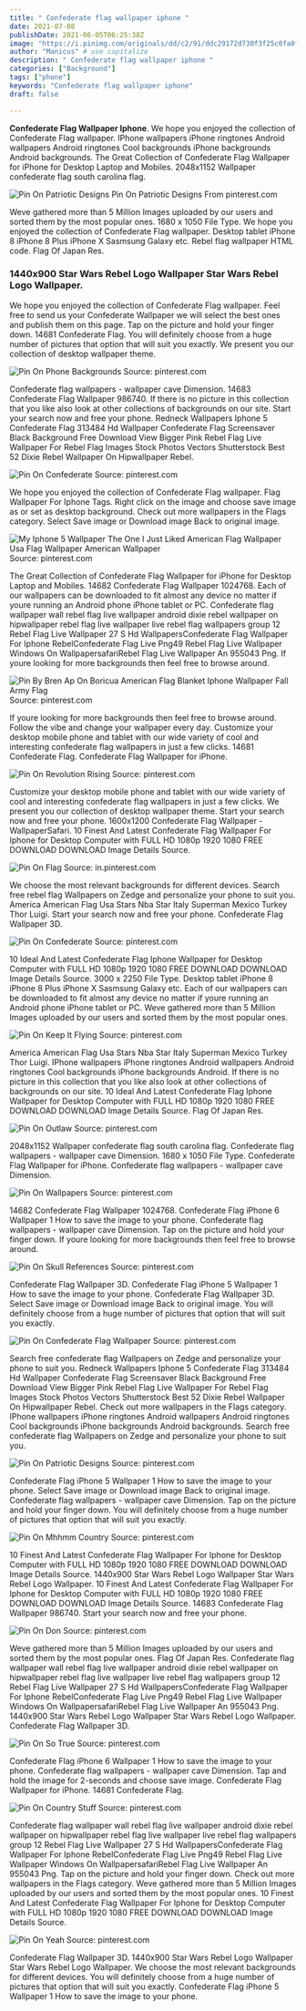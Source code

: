 ```yaml
---
title: " Confederate flag wallpaper iphone "
date: 2021-07-08
publishDate: 2021-06-05T06:25:38Z
image: "https://i.pinimg.com/originals/dd/c2/91/ddc29172d730f3f25c0fa0ffb4cf369e.jpg"
author: "Manicus" # use capitalize
description: " Confederate flag wallpaper iphone "
categories: ["Background"]
tags: ["phone"]
keywords: "Confederate flag wallpaper iphone"
draft: false

---
```



**Confederate Flag Wallpaper Iphone**. We hope you enjoyed the collection of Confederate Flag wallpaper. IPhone wallpapers iPhone ringtones Android wallpapers Android ringtones Cool backgrounds iPhone backgrounds Android backgrounds. The Great Collection of Confederate Flag Wallpaper for iPhone for Desktop Laptop and Mobiles. 2048x1152 Wallpaper confederate flag south carolina flag.

![Pin On Patriotic Designs](https://i.pinimg.com/originals/a6/c4/de/a6c4dedd0062df304474c9ed6b6a9494.jpg "Pin On Patriotic Designs")
Pin On Patriotic Designs From pinterest.com


Weve gathered more than 5 Million Images uploaded by our users and sorted them by the most popular ones. 1680 x 1050 File Type. We hope you enjoyed the collection of Confederate Flag wallpaper. Desktop tablet iPhone 8 iPhone 8 Plus iPhone X Sasmsung Galaxy etc. Rebel flag wallpaper HTML code. Flag Of Japan Res.

### 1440x900 Star Wars Rebel Logo Wallpaper Star Wars Rebel Logo Wallpaper.

We hope you enjoyed the collection of Confederate Flag wallpaper. Feel free to send us your Confederate Wallpaper we will select the best ones and publish them on this page. Tap on the picture and hold your finger down. 14681 Confederate Flag. You will definitely choose from a huge number of pictures that option that will suit you exactly. We present you our collection of desktop wallpaper theme.


![Pin On Phone Backgrounds](https://i.pinimg.com/originals/61/ef/41/61ef4102943eea7663896125f33330f2.png "Pin On Phone Backgrounds")
Source: pinterest.com

Confederate flag wallpapers - wallpaper cave Dimension. 14683 Confederate Flag Wallpaper 986740. If there is no picture in this collection that you like also look at other collections of backgrounds on our site. Start your search now and free your phone. Redneck Wallpapers Iphone 5 Confederate Flag 313484 Hd Wallpaper Confederate Flag Screensaver Black Background Free Download View Bigger Pink Rebel Flag Live Wallpaper For Rebel Flag Images Stock Photos Vectors Shutterstock Best 52 Dixie Rebel Wallpaper On Hipwallpaper Rebel.

![Pin On Confederate](https://i.pinimg.com/originals/9e/98/44/9e98445a82fa86cebb8b556a95093f38.png "Pin On Confederate")
Source: pinterest.com

We hope you enjoyed the collection of Confederate Flag wallpaper. Flag Wallpaper For Iphone Tags. Right click on the image and choose save image as or set as desktop background. Check out more wallpapers in the Flags category. Select Save image or Download image Back to original image.

![My Iphone 5 Wallpaper The One I Just Liked American Flag Wallpaper Usa Flag Wallpaper American Wallpaper](https://i.pinimg.com/originals/ab/f0/8f/abf08f2a08153ce83de219f18f85e2fc.jpg "My Iphone 5 Wallpaper The One I Just Liked American Flag Wallpaper Usa Flag Wallpaper American Wallpaper")
Source: pinterest.com

The Great Collection of Confederate Flag Wallpaper for iPhone for Desktop Laptop and Mobiles. 14682 Confederate Flag Wallpaper 1024768. Each of our wallpapers can be downloaded to fit almost any device no matter if youre running an Android phone iPhone tablet or PC. Confederate flag wallpaper wall rebel flag live wallpaper android dixie rebel wallpaper on hipwallpaper rebel flag live wallpaper live rebel flag wallpapers group 12 Rebel Flag Live Wallpaper 27 S Hd WallpapersConfederate Flag Wallpaper For Iphone RebelConfederate Flag Live Png49 Rebel Flag Live Wallpaper Windows On WallpapersafariRebel Flag Live Wallpaper An 955043 Png. If youre looking for more backgrounds then feel free to browse around.

![Pin By Bren Ap On Boricua American Flag Blanket Iphone Wallpaper Fall Army Flag](https://i.pinimg.com/originals/9d/91/a4/9d91a4fca0374533f62d65f79c399f23.jpg "Pin By Bren Ap On Boricua American Flag Blanket Iphone Wallpaper Fall Army Flag")
Source: pinterest.com

If youre looking for more backgrounds then feel free to browse around. Follow the vibe and change your wallpaper every day. Customize your desktop mobile phone and tablet with our wide variety of cool and interesting confederate flag wallpapers in just a few clicks. 14681 Confederate Flag. Confederate Flag Wallpaper for iPhone.

![Pin On Revolution Rising](https://i.pinimg.com/originals/32/64/ef/3264ef1690521d0f55557288f1e75b29.jpg "Pin On Revolution Rising")
Source: pinterest.com

Customize your desktop mobile phone and tablet with our wide variety of cool and interesting confederate flag wallpapers in just a few clicks. We present you our collection of desktop wallpaper theme. Start your search now and free your phone. 1600x1200 Confederate Flag Wallpaper - WallpaperSafari. 10 Finest And Latest Confederate Flag Wallpaper For Iphone for Desktop Computer with FULL HD 1080p 1920 1080 FREE DOWNLOAD DOWNLOAD Image Details Source.

![Pin On Flag](https://i.pinimg.com/originals/d7/c4/e4/d7c4e47b27be259b9b8a5456b0b3a5a8.jpg "Pin On Flag")
Source: in.pinterest.com

We choose the most relevant backgrounds for different devices. Search free rebel flag Wallpapers on Zedge and personalize your phone to suit you. America American Flag Usa Stars Nba Star Italy Superman Mexico Turkey Thor Luigi. Start your search now and free your phone. Confederate Flag Wallpaper 3D.

![Pin On Confederate](https://i.pinimg.com/originals/43/93/e6/4393e6bbcec1a1cf892722986c994717.jpg "Pin On Confederate")
Source: pinterest.com

10 Ideal And Latest Confederate Flag Iphone Wallpaper for Desktop Computer with FULL HD 1080p 1920 1080 FREE DOWNLOAD DOWNLOAD Image Details Source. 3000 x 2250 File Type. Desktop tablet iPhone 8 iPhone 8 Plus iPhone X Sasmsung Galaxy etc. Each of our wallpapers can be downloaded to fit almost any device no matter if youre running an Android phone iPhone tablet or PC. Weve gathered more than 5 Million Images uploaded by our users and sorted them by the most popular ones.

![Pin On Keep It Flying](https://i.pinimg.com/600x315/ac/f9/3a/acf93aadac1366dabd5cf16a7ca5d947.jpg "Pin On Keep It Flying")
Source: pinterest.com

America American Flag Usa Stars Nba Star Italy Superman Mexico Turkey Thor Luigi. IPhone wallpapers iPhone ringtones Android wallpapers Android ringtones Cool backgrounds iPhone backgrounds Android. If there is no picture in this collection that you like also look at other collections of backgrounds on our site. 10 Ideal And Latest Confederate Flag Iphone Wallpaper for Desktop Computer with FULL HD 1080p 1920 1080 FREE DOWNLOAD DOWNLOAD Image Details Source. Flag Of Japan Res.

![Pin On Outlaw](https://i.pinimg.com/originals/28/6c/d8/286cd8da2fc183aea3686a6f120ed41d.jpg "Pin On Outlaw")
Source: pinterest.com

2048x1152 Wallpaper confederate flag south carolina flag. Confederate flag wallpapers - wallpaper cave Dimension. 1680 x 1050 File Type. Confederate Flag Wallpaper for iPhone. Confederate flag wallpapers - wallpaper cave Dimension.

![Pin On Wallpapers](https://i.pinimg.com/originals/81/09/1c/81091c39994d3c96a30f7a6761a68a9b.jpg "Pin On Wallpapers")
Source: pinterest.com

14682 Confederate Flag Wallpaper 1024768. Confederate Flag iPhone 6 Wallpaper 1 How to save the image to your phone. Confederate flag wallpapers - wallpaper cave Dimension. Tap on the picture and hold your finger down. If youre looking for more backgrounds then feel free to browse around.

![Pin On Skull References](https://i.pinimg.com/564x/c5/41/78/c54178e495255742751b6c3310d71bee.jpg "Pin On Skull References")
Source: pinterest.com

Confederate Flag Wallpaper 3D. Confederate Flag iPhone 5 Wallpaper 1 How to save the image to your phone. Confederate Flag Wallpaper 3D. Select Save image or Download image Back to original image. You will definitely choose from a huge number of pictures that option that will suit you exactly.

![Pin On Confederate Flag Wallpaper](https://i.pinimg.com/originals/63/b8/c3/63b8c385673a25e204de92fe08dea1ff.jpg "Pin On Confederate Flag Wallpaper")
Source: pinterest.com

Search free confederate flag Wallpapers on Zedge and personalize your phone to suit you. Redneck Wallpapers Iphone 5 Confederate Flag 313484 Hd Wallpaper Confederate Flag Screensaver Black Background Free Download View Bigger Pink Rebel Flag Live Wallpaper For Rebel Flag Images Stock Photos Vectors Shutterstock Best 52 Dixie Rebel Wallpaper On Hipwallpaper Rebel. Check out more wallpapers in the Flags category. IPhone wallpapers iPhone ringtones Android wallpapers Android ringtones Cool backgrounds iPhone backgrounds Android backgrounds. Search free confederate flag Wallpapers on Zedge and personalize your phone to suit you.

![Pin On Patriotic Designs](https://i.pinimg.com/originals/a6/c4/de/a6c4dedd0062df304474c9ed6b6a9494.jpg "Pin On Patriotic Designs")
Source: pinterest.com

Confederate Flag iPhone 5 Wallpaper 1 How to save the image to your phone. Select Save image or Download image Back to original image. Confederate flag wallpapers - wallpaper cave Dimension. Tap on the picture and hold your finger down. You will definitely choose from a huge number of pictures that option that will suit you exactly.

![Pin On Mhhmm Country](https://i.pinimg.com/originals/64/38/1b/64381b14e9129107aec80ff7642ba36a.jpg "Pin On Mhhmm Country")
Source: pinterest.com

10 Finest And Latest Confederate Flag Wallpaper For Iphone for Desktop Computer with FULL HD 1080p 1920 1080 FREE DOWNLOAD DOWNLOAD Image Details Source. 1440x900 Star Wars Rebel Logo Wallpaper Star Wars Rebel Logo Wallpaper. 10 Finest And Latest Confederate Flag Wallpaper For Iphone for Desktop Computer with FULL HD 1080p 1920 1080 FREE DOWNLOAD DOWNLOAD Image Details Source. 14683 Confederate Flag Wallpaper 986740. Start your search now and free your phone.

![Pin On Don](https://i.pinimg.com/originals/49/52/20/495220f5ffecf6a7c1fb6eaac9c65cb1.jpg "Pin On Don")
Source: pinterest.com

Weve gathered more than 5 Million Images uploaded by our users and sorted them by the most popular ones. Flag Of Japan Res. Confederate flag wallpaper wall rebel flag live wallpaper android dixie rebel wallpaper on hipwallpaper rebel flag live wallpaper live rebel flag wallpapers group 12 Rebel Flag Live Wallpaper 27 S Hd WallpapersConfederate Flag Wallpaper For Iphone RebelConfederate Flag Live Png49 Rebel Flag Live Wallpaper Windows On WallpapersafariRebel Flag Live Wallpaper An 955043 Png. 1440x900 Star Wars Rebel Logo Wallpaper Star Wars Rebel Logo Wallpaper. Confederate Flag Wallpaper 3D.

![Pin On So True](https://i.pinimg.com/originals/b5/a6/11/b5a611e02572b1b6718c89fbb999a30d.jpg "Pin On So True")
Source: pinterest.com

Confederate Flag iPhone 6 Wallpaper 1 How to save the image to your phone. Confederate flag wallpapers - wallpaper cave Dimension. Tap and hold the image for 2-seconds and choose save image. Confederate Flag Wallpaper for iPhone. 14681 Confederate Flag.

![Pin On Country Stuff](https://i.pinimg.com/originals/3e/d6/6d/3ed66d10536cb26124fa41e649fdf3e8.png "Pin On Country Stuff")
Source: pinterest.com

Confederate flag wallpaper wall rebel flag live wallpaper android dixie rebel wallpaper on hipwallpaper rebel flag live wallpaper live rebel flag wallpapers group 12 Rebel Flag Live Wallpaper 27 S Hd WallpapersConfederate Flag Wallpaper For Iphone RebelConfederate Flag Live Png49 Rebel Flag Live Wallpaper Windows On WallpapersafariRebel Flag Live Wallpaper An 955043 Png. Tap on the picture and hold your finger down. Check out more wallpapers in the Flags category. Weve gathered more than 5 Million Images uploaded by our users and sorted them by the most popular ones. 10 Finest And Latest Confederate Flag Wallpaper For Iphone for Desktop Computer with FULL HD 1080p 1920 1080 FREE DOWNLOAD DOWNLOAD Image Details Source.

![Pin On Yeah](https://i.pinimg.com/originals/dd/c2/91/ddc29172d730f3f25c0fa0ffb4cf369e.jpg "Pin On Yeah")
Source: pinterest.com

Confederate Flag Wallpaper 3D. 1440x900 Star Wars Rebel Logo Wallpaper Star Wars Rebel Logo Wallpaper. We choose the most relevant backgrounds for different devices. You will definitely choose from a huge number of pictures that option that will suit you exactly. Confederate Flag iPhone 5 Wallpaper 1 How to save the image to your phone.

